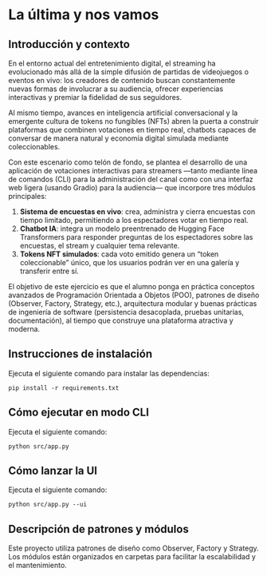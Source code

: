 # La última y nos vamos

## Introducción y contexto
En el entorno actual del entretenimiento digital, el streaming ha evolucionado más allá de la simple difusión de partidas de videojuegos o eventos en vivo: los creadores de contenido buscan constantemente nuevas formas de involucrar a su audiencia, ofrecer experiencias interactivas y premiar la fidelidad de sus seguidores. 

Al mismo tiempo, avances en inteligencia artificial conversacional y la emergente cultura de tokens no fungibles (NFTs) abren la puerta a construir plataformas que combinen votaciones en tiempo real, chatbots capaces de conversar de manera natural y economía digital simulada mediante coleccionables.

Con este escenario como telón de fondo, se plantea el desarrollo de una aplicación de votaciones interactivas para streamers —tanto mediante línea de comandos (CLI) para la administración del canal como con una interfaz web ligera (usando Gradio) para la audiencia— que incorpore tres módulos principales:

1. **Sistema de encuestas en vivo**: crea, administra y cierra encuestas con tiempo limitado, permitiendo a los espectadores votar en tiempo real.
2. **Chatbot IA**: integra un modelo preentrenado de Hugging Face Transformers para responder preguntas de los espectadores sobre las encuestas, el stream y cualquier tema relevante.
3. **Tokens NFT simulados**: cada voto emitido genera un “token coleccionable” único, que los usuarios podrán ver en una galería y transferir entre sí.

El objetivo de este ejercicio es que el alumno ponga en práctica conceptos avanzados de Programación Orientada a Objetos (POO), patrones de diseño (Observer, Factory, Strategy, etc.), arquitectura modular y buenas prácticas de ingeniería de software (persistencia desacoplada, pruebas unitarias, documentación), al tiempo que construye una plataforma atractiva y moderna.

## Instrucciones de instalación
Ejecuta el siguiente comando para instalar las dependencias:
```
pip install -r requirements.txt
```

## Cómo ejecutar en modo CLI
Ejecuta el siguiente comando:
```
python src/app.py
```

## Cómo lanzar la UI
Ejecuta el siguiente comando:
```
python src/app.py --ui
```

## Descripción de patrones y módulos
Este proyecto utiliza patrones de diseño como Observer, Factory y Strategy. Los módulos están organizados en carpetas para facilitar la escalabilidad y el mantenimiento.
